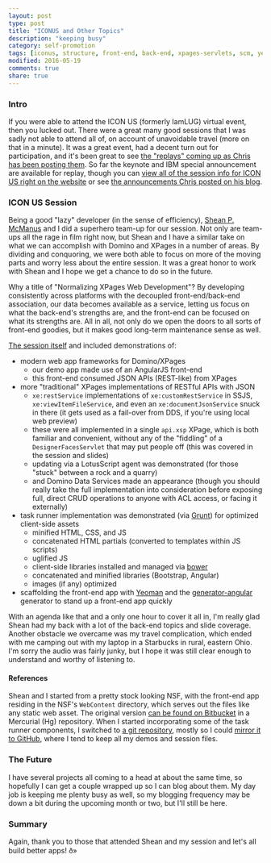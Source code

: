 ```yaml
---
layout: post
type: post
title: "ICONUS and Other Topics"
description: "keeping busy"
category: self-promotion
tags: [iconus, structure, front-end, back-end, xpages-servlets, scm, yeoman, grunt, rest, angularjs]
modified: 2016-05-19
comments: true
share: true
---
```


### Intro
If you were able to attend the ICON US (formerly IamLUG) virtual event, then you lucked out. There were a great many good sessions that I was sadly not able to attend all of, on account of unavoidable travel (more on that in a minute). It was a great event, had a decent turn out for participation, and it's been great to see [the "replays" coming up as Chris has been posting them](http://www.idonotes.com/idonotes/idonotes.nsf). So far the keynote and IBM special announcement are available for replay, though you can [view all of the session info for ICON US right on the website](http://iamiconus.org/iamiconus/iconus2016.nsf/agendas.xsp) or see [the announcements Chris posted on his blog](http://www.idonotes.com/idonotes/idonotes.nsf/dx/search.htm?opendocument&q=iamiconus).

### ICON US Session
Being a good "lazy" developer (in the sense of efficiency), [Shean P. McManus](https://twitter.com/sheanpmcmanus) and I did a superhero team-up for our session. Not only are team-ups all the rage in film right now, but Shean and I have a similar take on what we can accomplish with Domino and XPages in a number of areas. By dividing and conquoring, we were both able to focus on more of the moving parts and worry less about the entire session. It was a great honor to work with Shean and I hope we get a chance to do so in the future.

Why a title of "Normalizing XPages Web Development"? By developing consistently across platforms with the decoupled front-end/back-end association, our data becomes available as a service, letting us focus on what the back-end's strengths are, and the front-end can be focused on what its strengths are. All in all, not only do we open the doors to all sorts of front-end goodies, but it makes good long-term maintenance sense as well.

[The session itself](http://www.idonotes.com/idonotes/idonotes.nsf/dx/normalizing-xpages-web-development.htm) and included demonstrations of:

* modern web app frameworks for Domino/XPages
  * our demo app made use of an AngularJS front-end
  * this front-end consumed JSON APIs (REST-like) from XPages
* more "traditional" XPages implementations of RESTful APIs with JSON
  * `xe:restService` implementations of `xe:customRestService` in SSJS, `xe:viewItemFileService`, and even an `xe:documentJsonService` snuck in there (it gets used as a fail-over from DDS, if you're using local web preview)
  * these were all implemented in a single `api.xsp` XPage, which is both familiar and convenient, without any of the "fiddling" of a `DesignerFacesServlet` that may put people off (this was covered in the session and slides)
  * updating via a LotusScript agent was demonstrated (for those "stuck" between a rock and a quarry)
  * and Domino Data Services made an appearance (though you should really take the full implementation into consideration before exposing full, direct CRUD operations to anyone with ACL access, or facing it externally)
* task runner implementation was demonstrated (via [Grunt](http://gruntjs.com/)) for optimized client-side assets
  * minified HTML, CSS, and JS
  * concatenated HTML partials (converted to templates within JS scripts)
  * uglified JS
  * client-side libraries installed and managed via [bower](http://bower.io/)
  * concatenated and minified libraries (Bootstrap, Angular)
  * images (if any) optimized
* scaffolding the front-end app with [Yeoman](http://yeoman.io/) and the [generator-angular](https://github.com/yeoman/generator-angular) generator to stand up a front-end app quickly

With an agenda like that and a only one hour to cover it all in, I'm really glad Shean had my back with a lot of the back-end topics and slide coverage. Another obstacle we overcame was my travel complication, which ended with me camping out with my laptop in a Starbucks in rural, eastern Ohio. I'm sorry the audio was fairly junky, but I hope it was still clear enough to understand and worthy of listening to.

#### References
Shean and I started from a pretty stock looking NSF, with the front-end app residing in the NSF's `WebContent` directory, which serves out the files like any static web asset. The original version [can be found on Bitbucket](https://bitbucket.org/spmcmanus/beerdebt) in a Mercurial (Hg) repository. When I started incorporating some of the task runner components, I switched to [a git repository](https://bitbucket.org/edm00se/beer-debt-mk2), mostly so I could [mirror it to GitHub](https://github.com/edm00se/beer-debt-mk2), where I tend to keep all my demos and session files.

### The Future
I have several projects all coming to a head at about the same time, so hopefully I can get a couple wrapped up so I can blog about them. My day job is keeping me plenty busy as well, so my blogging frequency may be down a bit during the upcoming month or two, but I'll still be here.

### Summary
Again, thank you to those that attended Shean and my session and let's all build better apps! ð»
